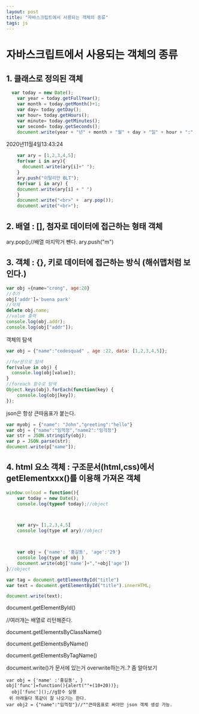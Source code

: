 ```yaml
---
layout: post
title: "자바스크립트에서 사용되는 객체의 종류"
tags: js
---
```

# 자바스크립트에서 사용되는 객체의 종류

## 1. 클래스로 정의된 객체

```javascript
  var today = new Date();
    var year = today.getFullYear();
    var month = today.getMonth()+1;
    var day= today.getDay();
    var hour= today.getHours();
    var minute= today.getMinutes();
    var second= today.getSeconds();
    document.write(year + "년" + month + "월" + day + "일" + hour + ":" + minute + ":" + second);

```

2020년11월4일13:43:24

```javascript
    var ary = [1,2,3,4,5];
    for(var i in ary){
      document.write(ary[i]+" ");
    }
    ary.push("이탈리안 BLT");
    for(var i in ary) {
    document.write(ary[i] + " ")
    }
    document.write("<br>" +  ary.pop());
    document.write("<br>");
```



## 2. 배열 : [], 첨자로 데이터에 접근하는 형태 객체

ary.pop();//배열 마지막거 뺸다. ary.push("m")

## 3. 객체 : {}, 키로 데이터에 접근하는 방식 (해쉬맵처럼 보인다.)

```javascript
var obj ={name="crong", age:20}
//추가
obj['addr']='buena park'
//삭제
delete obj.name;
//value 출력
console.log(obj.addr);
console.log(obj["addr"]);
```

객체의 탐색

```javascript
var obj = {"name":"codesquad" , age :22, data: [1,2,3,4,5]};

//for문으로 탐색
for(value in obj) {
  console.log(obj[value]);
}
//foreach 함수로 탐색
Object.keys(obj).forEach(function(key) {
	console.log(obj[key]);
});
```

json은 항상 큰따옴표가 붙는다.

```javascript
var myobj = {"name": "John","greeting":"hello"}
var obj = {"name":"임꺽정","name2":"임걱정"}
var str = JSON.stringify(obj);
var p = JSON.parse(str);
document.write(p["name"]);
```

## 4. html 요소 객체 : 구조문서(html,css)에서 getElementxxx()를 이용해 가져온 객체

```javascript
window.onload = function(){
    var today = new Date();
    console.log(typeof today);//object



    var ary= [1,2,3,4,5]
    console log(type of ary)//object



    var obj = {'name': '홍길동', 'age':'29'}
    console log(type of obj )
    document.write(obj['name']+","+obj['age'])
}//object

var tag = document.getElementById("title")
var text = document.getElementById("title").innerHTML;

document.write(text);
```



document.getElementById()

//여러개는 배열로 리턴해준다.

document.getElementsByClassName()

document.getElementsByName()

document.getElementsByTagName()

document.write()가 문서에 있는거 overwrite하는거..? 좀 알아보기

    var obj = {'name' :'홍길동', }
    obj['func']=function(){alert(""+(10+20))};
      obj['func']();//g함수 실행
     위 아래둘다 똑같이 잘 나오기는 한다.
    var obj2 = {"name":"임꺽정"}//""큰따옴표로 써야만 json 객체 생성 가능.
